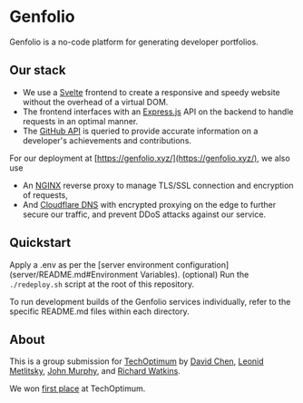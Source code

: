 # Genfolio

Genfolio is a no-code platform for generating developer portfolios.

## Our stack
- We use a [Svelte](https://svelte.dev) frontend to create a responsive and speedy website without the overhead of a virtual DOM.
- The frontend interfaces with an [Express.js](https://expressjs.com/) API on the backend to handle requests in an optimal manner.
- The [GitHub API](https://docs.github.com/en/developers) is queried to provide accurate information on a developer's achievements and contributions.

For our deployment at [https://genfolio.xyz/](https://genfolio.xyz/), we also use
- An [NGINX](https://nginx.org/) reverse proxy to manage TLS/SSL connection and encryption of requests,
- And [Cloudflare DNS](https://www.cloudflare.com/dns/) with encrypted proxying on the edge to further secure our traffic, and prevent DDoS attacks against our service.

## Quickstart
Apply a .env as per the [server environment configuration](server/README.md#Environment Variables). (optional) 
Run the `./redeploy.sh` script at the root of this repository.

To run development builds of the Genfolio services individually, refer to the specific README.md files within each directory. 

## About
This is a group submission for [TechOptimum](https://techoptimum.devpost.com/) by [David Chen](https://github.com/TheEgghead27), [Leonid Metlitsky](https://github.com/leomet07), [John Murphy](https://github.com/jmurphy5613), and [Richard Watkins](https://github.com/thegu5). 

We won [first place](https://devpost.com/software/genfolio) at TechOptimum.
